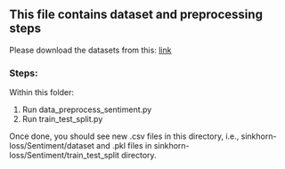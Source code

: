 ## This file contains dataset and preprocessing steps

Please download the datasets from this: [link](https://drive.google.com/drive/folders/1zaOYuj5ya-3V7NBFtYOkymYaAdSUgLbf?usp=sharing)

### Steps:
Within this folder:

1) Run data_preprocess_sentiment.py
2) Run train_test_split.py

Once done, you should see new .csv files in this directory, i.e., sinkhorn-loss/Sentiment/dataset and .pkl files in sinkhorn-loss/Sentiment/train_test_split directory.

